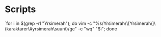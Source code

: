 <!-- TITLE: Scripts -->

# Scripts
`for i in $(grep -rl "Yrsimerah"); do vim -c "%s/Yrsimerah/\[Yrsimerah\]\(karaktarer\#yrsimerah\suun\)/gc" -c "wq" "$i"; done

